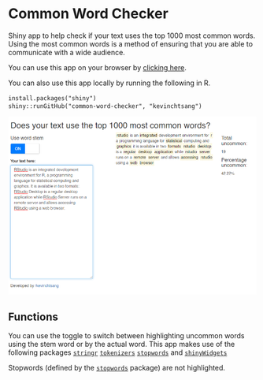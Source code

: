 # Common Word Checker
Shiny app to help check if your text uses the top 1000 most common words. Using the most common words is a method of ensuring that you are able to communicate with a wide audience. 

You can use this app on your browser by [clicking here](https://hx2j2u-kevin-tsang.shinyapps.io/common_word_checker/).

You can also use this app locally by running the following in R.

```
install.packages("shiny")
shiny::runGitHub("common-word-checker", "kevinchtsang")
```

![](check_example.png)

## Functions
You can use the toggle to switch between highlighting uncommon words using the stem word or by the actual word. This app makes use of the following packages [`stringr`](https://stringr.tidyverse.org/) [`tokenizers`](https://cran.r-project.org/web/packages/tokenizers/index.html) [`stopwords`](https://cran.r-project.org/web/packages/stopwords/readme/README.html) and [`shinyWidgets`](https://cran.r-project.org/web/packages/shinyWidgets/index.html)

Stopwords (defined by the [`stopwords`](https://cran.r-project.org/web/packages/stopwords/readme/README.html) package) are not highlighted.
